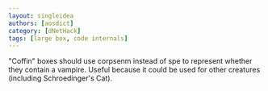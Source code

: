 ```yaml
---
layout: singleidea
authors: [aosdict]
category: [dNetHack]
tags: [large box, code internals]
---
```

"Coffin" boxes should use corpsenm instead of spe to represent whether they contain a vampire. Useful because it could be used for other creatures (including Schroedinger's Cat).
